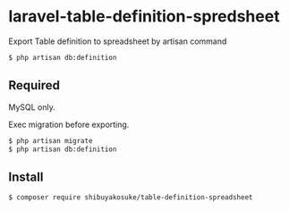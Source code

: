 # laravel-table-definition-spredsheet

Export Table definition to spreadsheet by artisan command

```bash
$ php artisan db:definition
```

## Required

MySQL only.

Exec migration before exporting.

```bash
$ php artisan migrate
$ php artisan db:definition
```

## Install

```bash
$ composer require shibuyakosuke/table-definition-spreadsheet
```